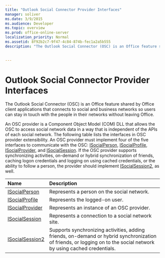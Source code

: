 ```yaml
---
title: "Outlook Social Connector Provider Interfaces"
manager: soliver
ms.date: 3/9/2015
ms.audience: Developer
ms.topic: overview
ms.prod: office-online-server
localization_priority: Normal
ms.assetid: 8f92b2c7-9f47-4c84-874b-fec1a2a5b555
description: "The Outlook Social Connector (OSC) is an Office feature shared by Office client applications that connects to social and business networks so users can stay in touch with the people in their networks without leaving Office."
 
 
---
```


# Outlook Social Connector Provider Interfaces

The Outlook Social Connector (OSC) is an Office feature shared by Office client applications that connects to social and business networks so users can stay in touch with the people in their networks without leaving Office. 
  
An OSC provider is a Component Object Model (COM) DLL that allows the OSC to access social network data in a way that is independent of the APIs of each social network. The following table lists the interfaces in OSC provider extensibility. An OSC provider must implement four of the five interfaces to communicate with the OSC: [ISocialPerson](isocialpersoniunknown.md), [ISocialProfile](isocialprofileisocialperson.md), [ISocialProvider](isocialprovideriunknown.md), and [ISocialSession](isocialsessioniunknown.md). If the OSC provider supports synchronizing activities, on-demand or hybrid synchronization of friends, caching logon credentials and logging on using cached credentials, or the ability to follow a person, the provider should implement [ISocialSession2](isocialsession2iunknown.md), as well.
  
|**Name**|**Description**|
|:-----|:-----|
|[ISocialPerson](isocialpersoniunknown.md) <br/> |Represents a person on the social network.  <br/> |
|[ISocialProfile](isocialprofileisocialperson.md) <br/> |Represents the logged-on user.  <br/> |
|[ISocialProvider](isocialprovideriunknown.md) <br/> |Represents an instance of an OSC provider.  <br/> |
|[ISocialSession](isocialsessioniunknown.md) <br/> |Represents a connection to a social network site.  <br/> |
|[ISocialSession2](isocialsession2iunknown.md) <br/> |Supports synchronizing activities, adding friends, on-demand or hybrid synchronization of friends, or logging on to the social network by using cached credentials.  <br/> |
   

